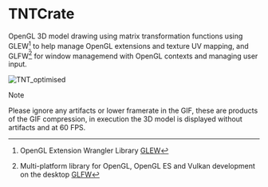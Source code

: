 # TNTCrate
OpenGL 3D model drawing using matrix transformation functions using GLEW[^1] to help manage OpenGL extensions and texture UV mapping, and GLFW[^2] for window managemend with OpenGL contexts and managing user input.

![TNT_optimised](https://github.com/MethodCa/TNTCrate/assets/15893276/9e6ba03a-8839-447a-8e5b-3ae54be0958c)

> [!NOTE]
> Please ignore any artifacts or lower framerate in the GIF, these are products of the GIF compression, in execution the 3D model is displayed without artifacts and at 60 FPS.
[^1]: OpenGL Extension Wrangler Library [GLEW](https://glew.sourceforge.net/)
[^2]: Multi-platform library for OpenGL, OpenGL ES and Vulkan development on the desktop [GLFW](https://www.glfw.org/)

 
